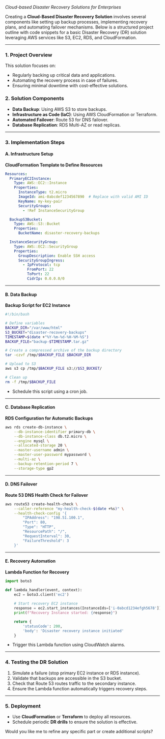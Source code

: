*Cloud-based Disaster Recovery Solutions for Enterprises*

Creating a **Cloud-Based Disaster Recovery Solution** involves several components like setting up backup processes, implementing recovery plans, and automating failover mechanisms. Below is a structured project outline with code snippets for a basic Disaster Recovery (DR) solution leveraging AWS services like S3, EC2, RDS, and CloudFormation. 

---

### **1. Project Overview**
This solution focuses on:
- Regularly backing up critical data and applications.
- Automating the recovery process in case of failures.
- Ensuring minimal downtime with cost-effective solutions.

### **2. Solution Components**
- **Data Backup**: Using AWS S3 to store backups.
- **Infrastructure as Code (IaC)**: Using AWS CloudFormation or Terraform.
- **Automated Failover**: Route 53 for DNS failover.
- **Database Replication**: RDS Multi-AZ or read replicas.

---

### **3. Implementation Steps**

#### **A. Infrastructure Setup**
**CloudFormation Template to Define Resources**
```yaml
Resources:
  PrimaryEC2Instance:
    Type: AWS::EC2::Instance
    Properties:
      InstanceType: t2.micro
      ImageId: ami-0abcdef1234567890  # Replace with valid AMI ID
      KeyName: my-key-pair
      SecurityGroups:
        - !Ref InstanceSecurityGroup

  BackupS3Bucket:
    Type: AWS::S3::Bucket
    Properties:
      BucketName: disaster-recovery-backups

  InstanceSecurityGroup:
    Type: AWS::EC2::SecurityGroup
    Properties:
      GroupDescription: Enable SSH access
      SecurityGroupIngress:
        - IpProtocol: tcp
          FromPort: 22
          ToPort: 22
          CidrIp: 0.0.0.0/0
```

---

#### **B. Data Backup**
**Backup Script for EC2 Instance**
```bash
#!/bin/bash

# Define variables
BACKUP_DIR="/var/www/html"
S3_BUCKET="disaster-recovery-backups"
TIMESTAMP=$(date +"%Y-%m-%d-%H-%M-%S")
BACKUP_FILE="backup-$TIMESTAMP.tar.gz"

# Create a compressed archive of the backup directory
tar -czvf /tmp/$BACKUP_FILE $BACKUP_DIR

# Upload to S3
aws s3 cp /tmp/$BACKUP_FILE s3://$S3_BUCKET/

# Clean up
rm -f /tmp/$BACKUP_FILE
```
- Schedule this script using a cron job.

---

#### **C. Database Replication**
**RDS Configuration for Automatic Backups**
```bash
aws rds create-db-instance \
    --db-instance-identifier primary-db \
    --db-instance-class db.t2.micro \
    --engine mysql \
    --allocated-storage 20 \
    --master-username admin \
    --master-user-password mypassword \
    --multi-az \
    --backup-retention-period 7 \
    --storage-type gp2
```

---

#### **D. DNS Failover**
**Route 53 DNS Health Check for Failover**
```bash
aws route53 create-health-check \
    --caller-reference "my-health-check-$(date +%s)" \
    --health-check-config '{
        "IPAddress": "198.51.100.1",
        "Port": 80,
        "Type": "HTTP",
        "ResourcePath": "/",
        "RequestInterval": 30,
        "FailureThreshold": 3
    }'
```

---

#### **E. Recovery Automation**
**Lambda Function for Recovery**
```python
import boto3

def lambda_handler(event, context):
    ec2 = boto3.client('ec2')
    
    # Start recovery EC2 instance
    response = ec2.start_instances(InstanceIds=['i-0abcd1234efgh5678'])
    print(f"Recovery Instance started: {response}")

    return {
        'statusCode': 200,
        'body': 'Disaster recovery instance initiated'
    }
```
- Trigger this Lambda function using CloudWatch alarms.

---

### **4. Testing the DR Solution**
1. Simulate a failure (stop primary EC2 instance or RDS instance).
2. Validate that backups are accessible in the S3 bucket.
3. Check that Route 53 routes traffic to the secondary instance.
4. Ensure the Lambda function automatically triggers recovery steps.

---

### **5. Deployment**
- Use **CloudFormation** or **Terraform** to deploy all resources.
- Schedule periodic **DR drills** to ensure the solution is effective.

Would you like me to refine any specific part or create additional scripts?
